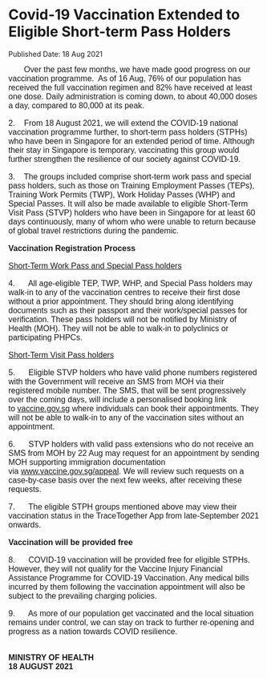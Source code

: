 <html>
    <meta http-equiv="Content-Type" content="text/html; charset=utf-8"/>
    <meta charset="utf-8"/>
    <title>Covid-19 Vaccination Extended to Eligible Short-term Pass Holders</title>
    <body><h1>Covid-19 Vaccination Extended to Eligible Short-term Pass Holders</h1>
    <p>Published Date: 18 Aug 2021</p> <span style="font-size: 16px; font-family: Arial, Verdana, sans-serif;">&nbsp; &nbsp; &nbsp; &nbsp;Over the past few months, we have made good progress on our vaccination programme.&nbsp; As of 16 Aug, 76% of our population has received the full vaccination regimen and 82% have received at least one dose. Daily administration is coming down, to about 40,000 doses a day, compared to 80,000 at its peak.&nbsp;</span><br style="font-size: 16px; font-family: Arial, Verdana, sans-serif;"><br style="font-size: 16px; font-family: Arial, Verdana, sans-serif;"><span style="font-size: 16px; font-family: Arial, Verdana, sans-serif;">2.&nbsp; &nbsp; From 18 August 2021, we will extend the COVID-19 national vaccination programme further, to short-term pass holders (STPHs) who have been in Singapore for an extended period of time. Although their stay in Singapore is temporary, vaccinating this group would further strengthen the resilience of our society against COVID-19.</span><br style="font-size: 16px; font-family: Arial, Verdana, sans-serif;"><br style="font-size: 16px; font-family: Arial, Verdana, sans-serif;"><span style="font-size: 16px; font-family: Arial, Verdana, sans-serif;">3.&nbsp; &nbsp; The groups included comprise short-term work pass and special pass holders, such as those on Training Employment Passes (TEPs), Training Work Permits (TWP), Work Holiday Passes (WHP) and Special Passes. It will also be made available to eligible Short-Term Visit Pass (STVP) holders who have been in Singapore for at least 60 days continuously, many of whom who were unable to return because of global travel restrictions during the pandemic.</span><br style="font-size: 16px; font-family: Arial, Verdana, sans-serif;"><br style="font-size: 16px; font-family: Arial, Verdana, sans-serif;"><strong style="font-size: 16px; font-family: Arial, Verdana, sans-serif;">Vaccination Registration Process<br></strong><br style="font-size: 16px; font-family: Arial, Verdana, sans-serif;"><span style="font-size: 16px; font-family: Arial, Verdana, sans-serif;"><span style="text-decoration: underline;">Short-Term Work Pass and Special Pass holders</span></span><br style="font-size: 16px; font-family: Arial, Verdana, sans-serif;"><br style="font-size: 16px; font-family: Arial, Verdana, sans-serif;"><span style="font-size: 16px; font-family: Arial, Verdana, sans-serif;">4.&nbsp; &nbsp; &nbsp; All age-eligible TEP, TWP, WHP, and Special Pass holders may walk-in to any of the vaccination centres to receive their first dose without a prior appointment. They should bring along identifying documents such as their passport and their work/special passes for verification. These pass holders will not be notified by Ministry of Health (MOH). They will not be able to walk-in to polyclinics or participating PHPCs.</span><br style="font-size: 16px; font-family: Arial, Verdana, sans-serif;"><br style="font-size: 16px; font-family: Arial, Verdana, sans-serif;"><span style="font-size: 16px; font-family: Arial, Verdana, sans-serif;"><span style="text-decoration: underline;">Short-Term Visit Pass holders</span></span><br style="font-size: 16px; font-family: Arial, Verdana, sans-serif;"><br style="font-size: 16px; font-family: Arial, Verdana, sans-serif;"><span style="font-size: 16px; font-family: Arial, Verdana, sans-serif;">5.&nbsp; &nbsp; &nbsp; Eligible STVP holders who have valid phone numbers registered with the Government will receive an SMS from MOH via their registered mobile number. The SMS, that will be sent progressively over the coming days, will include a personalised booking link to&nbsp;</span><a href="http://vaccine.gov.sg/" rel="noreferrer" target="_blank" data-saferedirecturl="https://www.google.com/url?q=http://vaccine.gov.sg&amp;source=gmail&amp;ust=1629366833513000&amp;usg=AFQjCNF0fortRzO-h-48jK_b7SrV16BbBw" style="font-size: 16px; font-family: Arial, Verdana, sans-serif;">vaccine.gov.sg</a><span style="font-size: 16px; font-family: Arial, Verdana, sans-serif;">&nbsp;where individuals can book their appointments. They will not be able to walk-in to any of the vaccination sites without an appointment.</span><br style="font-size: 16px; font-family: Arial, Verdana, sans-serif;"><br style="font-size: 16px; font-family: Arial, Verdana, sans-serif;"><span style="font-size: 16px; font-family: Arial, Verdana, sans-serif;">6.&nbsp; &nbsp; &nbsp; STVP holders with valid pass extensions who do not receive an SMS from MOH by 22 Aug may request for an appointment by sending MOH supporting immigration documentation via&nbsp;</span><a href="https://www.vaccine.gov.sg/appeal" rel="noreferrer" target="_blank" data-saferedirecturl="https://www.google.com/url?q=http://www.vaccine.gov.sg/appeal&amp;source=gmail&amp;ust=1629366833513000&amp;usg=AFQjCNF-iTJyQ2-nwa_wUYm0giepLm0D_g" style="font-size: 16px; font-family: Arial, Verdana, sans-serif;" title="" class="">www.vaccine.gov.sg/appeal</a><span style="font-size: 16px; font-family: Arial, Verdana, sans-serif;">. We will review such requests on a case-by-case basis over the next few weeks, after receiving these requests.&nbsp;</span><br style="font-size: 16px; font-family: Arial, Verdana, sans-serif;"><br style="font-size: 16px; font-family: Arial, Verdana, sans-serif;"><span style="font-size: 16px; font-family: Arial, Verdana, sans-serif;">7.&nbsp; &nbsp; &nbsp; The eligible STPH groups mentioned above may view their vaccination status in the TraceTogether App from late-September 2021 onwards.</span><br style="font-size: 16px; font-family: Arial, Verdana, sans-serif;"><br style="font-size: 16px; font-family: Arial, Verdana, sans-serif;"><strong style="font-size: 16px; font-family: Arial, Verdana, sans-serif;">Vaccination will be provided free</strong><br style="font-size: 16px; font-family: Arial, Verdana, sans-serif;"><br style="font-size: 16px; font-family: Arial, Verdana, sans-serif;"><span style="font-size: 16px; font-family: Arial, Verdana, sans-serif;">8.&nbsp; &nbsp; &nbsp; COVID-19 vaccination will be provided free for eligible STPHs. However, they will not qualify for the Vaccine Injury Financial Assistance Programme for COVID-19 Vaccination. Any medical bills incurred by them following the vaccination appointment will also be subject to the prevailing charging policies.</span><br style="font-size: 16px; font-family: Arial, Verdana, sans-serif;"><br style="font-size: 16px; font-family: Arial, Verdana, sans-serif;"><span style="font-size: 16px; font-family: Arial, Verdana, sans-serif;">9.&nbsp; &nbsp; &nbsp; As more of our population get vaccinated and the local situation remains under control, we can stay on track to further re-opening and progress as a nation towards COVID resilience.</span><br style="font-size: 16px; font-family: Arial, Verdana, sans-serif;"><br style="font-size: 16px; font-family: Arial, Verdana, sans-serif;"><br style="font-size: 16px; font-family: Arial, Verdana, sans-serif;"><strong style="font-size: 16px; font-family: Arial, Verdana, sans-serif;">MINISTRY OF HEALTH<br>18 AUGUST 2021</strong><br></body>
</html>